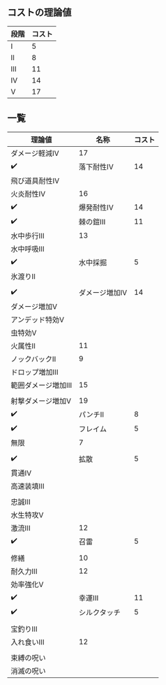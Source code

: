 ## コストの理論値
段階|コスト
--|--
I|5
II|8
III|11
IV|14
V|17

## 一覧
理論値|名称|コスト
--|--|--
|ダメージ軽減IV|17
:heavy_check_mark:|落下耐性IV|14
|飛び道具耐性IV|
|火炎耐性IV|16
:heavy_check_mark:|爆発耐性IV|14
:heavy_check_mark:|棘の鎧III|11
|水中歩行III|13
|水中呼吸III|
:heavy_check_mark:|水中採掘|5
|氷渡りII|
||
:heavy_check_mark:|ダメージ増加IV|14
|ダメージ増加V|
|アンデッド特効V|
|虫特効V|
|火属性II|11
|ノックバックII|9
|ドロップ増加III|
|範囲ダメージ増加III|15
||
|射撃ダメージ増加V|19
:heavy_check_mark:|パンチII|8
:heavy_check_mark:|フレイム|5
|無限|7
||
:heavy_check_mark:|拡散|5
|貫通IV|
|高速装填III|
||
|忠誠Ⅲ|
|水生特攻Ⅴ|
|激流Ⅲ|12
:heavy_check_mark:|召雷|5
||
|修繕|10
|耐久力III|12
|効率強化V|
:heavy_check_mark:|幸運III|11
:heavy_check_mark:|シルクタッチ|5
||
|宝釣りIII|
|入れ食いIII|12
||
|束縛の呪い|
|消滅の呪い|
